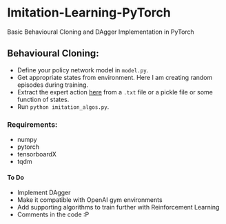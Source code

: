 # Imitation-Learning-PyTorch
Basic Behavioural Cloning and DAgger Implementation in PyTorch


## Behavioural Cloning:
* Define your policy network model in `model.py`.
* Get appropriate states from environment. Here I am creating random episodes during training.
* Extract the expert action [here](https://github.com/nsidn98/Imitation-Learning-PyTorch/blob/f98fa7b006cfceb07c3edd496fe88fc46b34b076/imitation_algos.py#L71) from a `.txt` file or a pickle file or some function of states.
* Run `python imitation_algos.py`.

### Requirements:
* numpy
* pytorch
* tensorboardX
* tqdm

#### To Do
* Implement DAgger 
* Make it compatible with OpenAI gym environments
* Add supporting algorithms to train further with Reinforcement Learning
* Comments in the code :P
